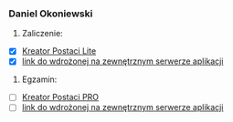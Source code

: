 ### Daniel Okoniewski
1. Zaliczenie:
 - [x] [Kreator Postaci Lite](https://github.com/okoniewskid/Architektura_serwisow_internetowych/tree/master/Zaliczenia)
 - [x] [link do wdrożonej na zewnętrznym serwerze aplikacji](https://kreator-postaci.herokuapp.com/)
1. Egzamin:
 - [ ] [Kreator Postaci PRO](https://github.com/okoniewskid/Rails)
 - [ ] [link do wdrożonej na zewnętrznym serwerze aplikacji](https://kreator-postaci.herokuapp.com/)
